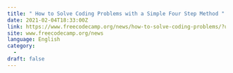 ```yaml
---
title: " How to Solve Coding Problems with a Simple Four Step Method "
date: 2021-02-04T18:33:00Z
link: https://www.freecodecamp.org/news/how-to-solve-coding-problems/?utm_medium=RSS&utm_source=news.12bit.vn
site: www.freecodecamp.org/news
language: English
category:
  -   
draft: false
---
```

